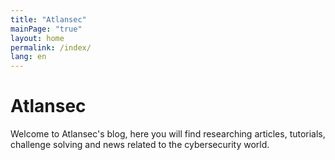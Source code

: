 ```yaml
---
title: "Atlansec"
mainPage: "true"
layout: home
permalink: /index/
lang: en
---
```


# Atlansec

Welcome to Atlansec's blog, here you will find researching articles, tutorials, challenge solving and news related to the cybersecurity world. 

